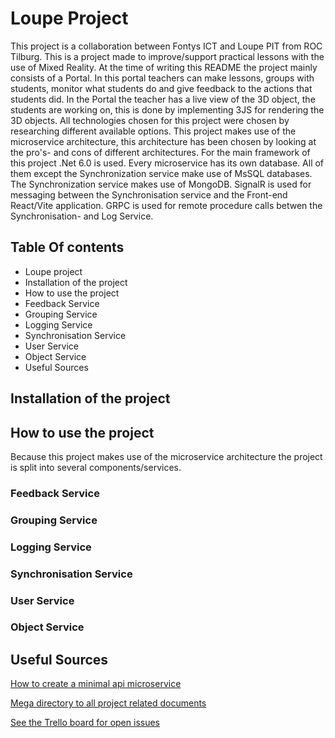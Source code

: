 # Loupe Project
This project is a collaboration between Fontys ICT and Loupe PIT from ROC Tilburg. This is a project made to improve/support practical lessons with the use of Mixed Reality. At the time of writing this README the project mainly consists of a Portal. In this portal teachers can make lessons, groups with students, monitor what students do and give feedback to the actions that students did. In the Portal the teacher has a live view of the 3D object, the students are working on, this is done by implementing 3JS for rendering the 3D objects. All technologies chosen for this project were chosen by researching different available options. This project makes use of the microservice architecture, this architecture has been chosen by looking at the pro's- and cons of different architectures. For the main framework of this project .Net 6.0 is used. 
Every microservice has its own database. All of them except the Synchronization service make use of MsSQL databases. The Synchronization service makes use of MongoDB.
SignalR is used for messaging between the Synchronisation service and the Front-end React/Vite application.
GRPC is used for remote procedure calls betwen the Synchronisation- and Log Service.

## Table Of contents
* Loupe project 
* Installation of the project	
* How to use the project	
* Feedback Service	
* Grouping Service
* Logging Service
* Synchronisation Service
* User Service
* Object Service		
* Useful Sources	

## Installation of the project

## How to use the project
Because this project makes use of the microservice architecture the project is split into several components/services. 

### Feedback Service

### Grouping Service

### Logging Service

### Synchronisation Service

### User Service

### Object Service

## Useful Sources
[How to create a minimal api microservice](https://www.youtube.com/watch?v=Z4bINJudHX8&list=PL6tu16kXT9PrlCX-b1o0WdBc56rXHJXLy)

[Mega directory to all project related documents](https://mega.nz/fm/poAQnJhZ)

[See the Trello board for open issues](https://trello.com/b/RDldlSvD/loupe-back-end)
